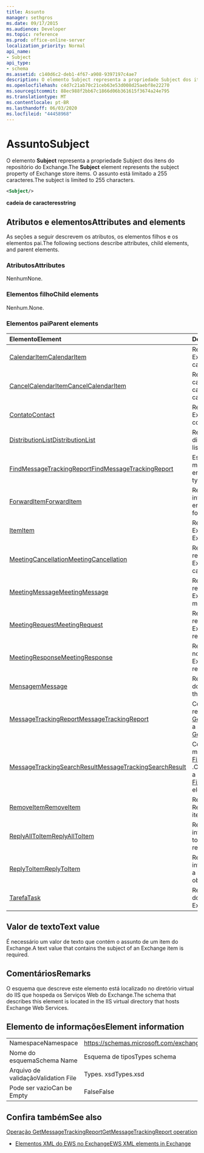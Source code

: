 ```yaml
---
title: Assunto
manager: sethgros
ms.date: 09/17/2015
ms.audience: Developer
ms.topic: reference
ms.prod: office-online-server
localization_priority: Normal
api_name:
- Subject
api_type:
- schema
ms.assetid: c140d6c2-deb1-4f67-a908-9397197c4ae7
description: O elemento Subject representa a propriedade Subject dos itens do repositório do Exchange. O assunto está limitado a 255 caracteres.
ms.openlocfilehash: c4d7c21ab70c21ceb63e53d008d25aebf8e22270
ms.sourcegitcommit: 88ec988f2bb67c1866d06b361615f3674a24e795
ms.translationtype: MT
ms.contentlocale: pt-BR
ms.lasthandoff: 06/03/2020
ms.locfileid: "44458968"
---
```

# <a name="subject"></a><span data-ttu-id="a6d9e-104">Assunto</span><span class="sxs-lookup"><span data-stu-id="a6d9e-104">Subject</span></span>

<span data-ttu-id="a6d9e-105">O elemento **Subject** representa a propriedade Subject dos itens do repositório do Exchange.</span><span class="sxs-lookup"><span data-stu-id="a6d9e-105">The **Subject** element represents the subject property of Exchange store items.</span></span> <span data-ttu-id="a6d9e-106">O assunto está limitado a 255 caracteres.</span><span class="sxs-lookup"><span data-stu-id="a6d9e-106">The subject is limited to 255 characters.</span></span> 
  
```XML
<Subject/>
```

 <span data-ttu-id="a6d9e-107">**cadeia de caracteres**</span><span class="sxs-lookup"><span data-stu-id="a6d9e-107">**string**</span></span>
## <a name="attributes-and-elements"></a><span data-ttu-id="a6d9e-108">Atributos e elementos</span><span class="sxs-lookup"><span data-stu-id="a6d9e-108">Attributes and elements</span></span>

<span data-ttu-id="a6d9e-109">As seções a seguir descrevem os atributos, os elementos filhos e os elementos pai.</span><span class="sxs-lookup"><span data-stu-id="a6d9e-109">The following sections describe attributes, child elements, and parent elements.</span></span>
  
### <a name="attributes"></a><span data-ttu-id="a6d9e-110">Atributos</span><span class="sxs-lookup"><span data-stu-id="a6d9e-110">Attributes</span></span>

<span data-ttu-id="a6d9e-111">Nenhum</span><span class="sxs-lookup"><span data-stu-id="a6d9e-111">None.</span></span>
  
### <a name="child-elements"></a><span data-ttu-id="a6d9e-112">Elementos filho</span><span class="sxs-lookup"><span data-stu-id="a6d9e-112">Child elements</span></span>

<span data-ttu-id="a6d9e-113">Nenhum.</span><span class="sxs-lookup"><span data-stu-id="a6d9e-113">None.</span></span>
  
### <a name="parent-elements"></a><span data-ttu-id="a6d9e-114">Elementos pai</span><span class="sxs-lookup"><span data-stu-id="a6d9e-114">Parent elements</span></span>

|<span data-ttu-id="a6d9e-115">**Elemento**</span><span class="sxs-lookup"><span data-stu-id="a6d9e-115">**Element**</span></span>|<span data-ttu-id="a6d9e-116">**Descrição**</span><span class="sxs-lookup"><span data-stu-id="a6d9e-116">**Description**</span></span>|
|:-----|:-----|
|[<span data-ttu-id="a6d9e-117">CalendarItem</span><span class="sxs-lookup"><span data-stu-id="a6d9e-117">CalendarItem</span></span>](calendaritem.md) <br/> |<span data-ttu-id="a6d9e-118">Representa um item de calendário do Exchange.</span><span class="sxs-lookup"><span data-stu-id="a6d9e-118">Represents an Exchange calendar item.</span></span>  <br/> |
|[<span data-ttu-id="a6d9e-119">CancelCalendarItem</span><span class="sxs-lookup"><span data-stu-id="a6d9e-119">CancelCalendarItem</span></span>](cancelcalendaritem.md) <br/> |<span data-ttu-id="a6d9e-120">Representa um objeto de resposta cancelar item de calendário.</span><span class="sxs-lookup"><span data-stu-id="a6d9e-120">Represents a cancel calendar item response object.</span></span>  <br/> |
|[<span data-ttu-id="a6d9e-121">Contato</span><span class="sxs-lookup"><span data-stu-id="a6d9e-121">Contact</span></span>](contact.md) <br/> |<span data-ttu-id="a6d9e-122">Representa um item de contato do Exchange.</span><span class="sxs-lookup"><span data-stu-id="a6d9e-122">Represents an Exchange contact item.</span></span>  <br/> |
|[<span data-ttu-id="a6d9e-123">DistributionList</span><span class="sxs-lookup"><span data-stu-id="a6d9e-123">DistributionList</span></span>](distributionlist.md) <br/> |<span data-ttu-id="a6d9e-124">Representa uma lista de distribuição.</span><span class="sxs-lookup"><span data-stu-id="a6d9e-124">Represents a distribution list.</span></span>  <br/> |
|[<span data-ttu-id="a6d9e-125">FindMessageTrackingReport</span><span class="sxs-lookup"><span data-stu-id="a6d9e-125">FindMessageTrackingReport</span></span>](findmessagetrackingreport.md) <br/> |<span data-ttu-id="a6d9e-126">Especifica critérios para os tipos de mensagens a serem encontradas.</span><span class="sxs-lookup"><span data-stu-id="a6d9e-126">Specifies criteria for the types of messages to find.</span></span>  <br/> |
|[<span data-ttu-id="a6d9e-127">ForwardItem</span><span class="sxs-lookup"><span data-stu-id="a6d9e-127">ForwardItem</span></span>](forwarditem.md) <br/> |<span data-ttu-id="a6d9e-128">Representa um objeto de resposta inteligente de item de encaminhamento.</span><span class="sxs-lookup"><span data-stu-id="a6d9e-128">Represents a forward item smart response object.</span></span>  <br/> |
|[<span data-ttu-id="a6d9e-129">Item</span><span class="sxs-lookup"><span data-stu-id="a6d9e-129">Item</span></span>](item.md) <br/> |<span data-ttu-id="a6d9e-130">Representa um item no repositório do Exchange.</span><span class="sxs-lookup"><span data-stu-id="a6d9e-130">Represents an item in the Exchange store.</span></span>  <br/> |
|[<span data-ttu-id="a6d9e-131">MeetingCancellation</span><span class="sxs-lookup"><span data-stu-id="a6d9e-131">MeetingCancellation</span></span>](meetingcancellation.md) <br/> |<span data-ttu-id="a6d9e-132">Representa um cancelamento de reunião no repositório do Exchange.</span><span class="sxs-lookup"><span data-stu-id="a6d9e-132">Represents a meeting cancellation in the Exchange store.</span></span>  <br/> |
|[<span data-ttu-id="a6d9e-133">MeetingMessage</span><span class="sxs-lookup"><span data-stu-id="a6d9e-133">MeetingMessage</span></span>](meetingmessage.md) <br/> |<span data-ttu-id="a6d9e-134">Representa uma mensagem de reunião no repositório do Exchange.</span><span class="sxs-lookup"><span data-stu-id="a6d9e-134">Represents a meeting message in the Exchange store.</span></span>  <br/> |
|[<span data-ttu-id="a6d9e-135">MeetingRequest</span><span class="sxs-lookup"><span data-stu-id="a6d9e-135">MeetingRequest</span></span>](meetingrequest.md) <br/> |<span data-ttu-id="a6d9e-136">Representa uma solicitação de reunião no repositório do Exchange.</span><span class="sxs-lookup"><span data-stu-id="a6d9e-136">Represents a meeting request in the Exchange store.</span></span>  <br/> |
|[<span data-ttu-id="a6d9e-137">MeetingResponse</span><span class="sxs-lookup"><span data-stu-id="a6d9e-137">MeetingResponse</span></span>](meetingresponse.md) <br/> |<span data-ttu-id="a6d9e-138">Representa uma resposta de reunião no repositório do Exchange.</span><span class="sxs-lookup"><span data-stu-id="a6d9e-138">Represents a meeting response in the Exchange store.</span></span>  <br/> |
|[<span data-ttu-id="a6d9e-139">Mensagem</span><span class="sxs-lookup"><span data-stu-id="a6d9e-139">Message</span></span>](message-ex15websvcsotherref.md) <br/> |<span data-ttu-id="a6d9e-140">Representa um email no repositório do Exchange.</span><span class="sxs-lookup"><span data-stu-id="a6d9e-140">Represents an e-mail in the Exchange store.</span></span>  <br/> |
|[<span data-ttu-id="a6d9e-141">MessageTrackingReport</span><span class="sxs-lookup"><span data-stu-id="a6d9e-141">MessageTrackingReport</span></span>](messagetrackingreport.md) <br/> |<span data-ttu-id="a6d9e-142">Contém uma única mensagem que é retornada em uma [operação GetMessageTrackingReport](getmessagetrackingreport-operation.md).</span><span class="sxs-lookup"><span data-stu-id="a6d9e-142">Contains a single message that is returned in a [GetMessageTrackingReport operation](getmessagetrackingreport-operation.md).</span></span>  <br/> |
|[<span data-ttu-id="a6d9e-143">MessageTrackingSearchResult</span><span class="sxs-lookup"><span data-stu-id="a6d9e-143">MessageTrackingSearchResult</span></span>](messagetrackingsearchresult.md) <br/> |<span data-ttu-id="a6d9e-144">Contém um único resultado de mensagem para um elemento [FindMessageTrackingReportResponse](findmessagetrackingreportresponse.md) .</span><span class="sxs-lookup"><span data-stu-id="a6d9e-144">Contains a single message result for a [FindMessageTrackingReportResponse](findmessagetrackingreportresponse.md) element.</span></span>  <br/> |
|[<span data-ttu-id="a6d9e-145">RemoveItem</span><span class="sxs-lookup"><span data-stu-id="a6d9e-145">RemoveItem</span></span>](removeitem.md) <br/> |<span data-ttu-id="a6d9e-146">Representa um objeto de resposta Remover item.</span><span class="sxs-lookup"><span data-stu-id="a6d9e-146">Represents a remove item response object.</span></span>  <br/> |
|[<span data-ttu-id="a6d9e-147">ReplyAllToItem</span><span class="sxs-lookup"><span data-stu-id="a6d9e-147">ReplyAllToItem</span></span>](replyalltoitem.md) <br/> |<span data-ttu-id="a6d9e-148">Representa um objeto de resposta inteligente responder para todos.</span><span class="sxs-lookup"><span data-stu-id="a6d9e-148">Represents a reply-to-all smart response object.</span></span>  <br/> |
|[<span data-ttu-id="a6d9e-149">ReplyToItem</span><span class="sxs-lookup"><span data-stu-id="a6d9e-149">ReplyToItem</span></span>](replytoitem.md) <br/> |<span data-ttu-id="a6d9e-150">Representa um objeto de resposta inteligente reply-to-item.</span><span class="sxs-lookup"><span data-stu-id="a6d9e-150">Represents a reply-to-item smart response object.</span></span>  <br/> |
|[<span data-ttu-id="a6d9e-151">Tarefa</span><span class="sxs-lookup"><span data-stu-id="a6d9e-151">Task</span></span>](task.md) <br/> |<span data-ttu-id="a6d9e-152">Representa uma tarefa no repositório do Exchange.</span><span class="sxs-lookup"><span data-stu-id="a6d9e-152">Represents a task in the Exchange store.</span></span>  <br/> |
   
## <a name="text-value"></a><span data-ttu-id="a6d9e-153">Valor de texto</span><span class="sxs-lookup"><span data-stu-id="a6d9e-153">Text value</span></span>

<span data-ttu-id="a6d9e-154">É necessário um valor de texto que contém o assunto de um item do Exchange.</span><span class="sxs-lookup"><span data-stu-id="a6d9e-154">A text value that contains the subject of an Exchange item is required.</span></span>
  
## <a name="remarks"></a><span data-ttu-id="a6d9e-155">Comentários</span><span class="sxs-lookup"><span data-stu-id="a6d9e-155">Remarks</span></span>

<span data-ttu-id="a6d9e-156">O esquema que descreve este elemento está localizado no diretório virtual do IIS que hospeda os Serviços Web do Exchange.</span><span class="sxs-lookup"><span data-stu-id="a6d9e-156">The schema that describes this element is located in the IIS virtual directory that hosts Exchange Web Services.</span></span>
  
## <a name="element-information"></a><span data-ttu-id="a6d9e-157">Elemento de informações</span><span class="sxs-lookup"><span data-stu-id="a6d9e-157">Element information</span></span>

|||
|:-----|:-----|
|<span data-ttu-id="a6d9e-158">Namespace</span><span class="sxs-lookup"><span data-stu-id="a6d9e-158">Namespace</span></span>  <br/> |https://schemas.microsoft.com/exchange/services/2006/types  <br/> |
|<span data-ttu-id="a6d9e-159">Nome do esquema</span><span class="sxs-lookup"><span data-stu-id="a6d9e-159">Schema Name</span></span>  <br/> |<span data-ttu-id="a6d9e-160">Esquema de tipos</span><span class="sxs-lookup"><span data-stu-id="a6d9e-160">Types schema</span></span>  <br/> |
|<span data-ttu-id="a6d9e-161">Arquivo de validação</span><span class="sxs-lookup"><span data-stu-id="a6d9e-161">Validation File</span></span>  <br/> |<span data-ttu-id="a6d9e-162">Types. xsd</span><span class="sxs-lookup"><span data-stu-id="a6d9e-162">Types.xsd</span></span>  <br/> |
|<span data-ttu-id="a6d9e-163">Pode ser vazio</span><span class="sxs-lookup"><span data-stu-id="a6d9e-163">Can be Empty</span></span>  <br/> |<span data-ttu-id="a6d9e-164">False</span><span class="sxs-lookup"><span data-stu-id="a6d9e-164">False</span></span>  <br/> |
   
## <a name="see-also"></a><span data-ttu-id="a6d9e-165">Confira também</span><span class="sxs-lookup"><span data-stu-id="a6d9e-165">See also</span></span>



[<span data-ttu-id="a6d9e-166">Operação GetMessageTrackingReport</span><span class="sxs-lookup"><span data-stu-id="a6d9e-166">GetMessageTrackingReport operation</span></span>](getmessagetrackingreport-operation.md)


- [<span data-ttu-id="a6d9e-167">Elementos XML do EWS no Exchange</span><span class="sxs-lookup"><span data-stu-id="a6d9e-167">EWS XML elements in Exchange</span></span>](ews-xml-elements-in-exchange.md)

